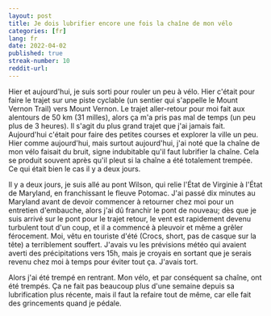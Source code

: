 ```yaml
---
layout: post
title: Je dois lubrifier encore une fois la chaîne de mon vélo
categories: [fr]
lang: fr
date: 2022-04-02
published: true
streak-number: 10
reddit-url:
---
```

Hier et aujourd'hui, je suis sorti pour rouler un peu à vélo. Hier c'était pour faire le trajet sur une piste cyclable (un sentier qui s'appelle le Mount Vernon Trail) vers Mount Vernon. Le trajet aller-retour pour moi fait aux alentours de 50 km (31 milles), alors ça m'a pris pas mal de temps (un peu plus de 3 heures). Il s'agit du plus grand trajet que j'ai jamais fait. Aujourd'hui c'était pour faire des petites courses et explorer la ville un peu. Hier comme aujourd'hui, mais surtout aujourd'hui, j'ai noté que la chaîne de mon vélo faisait du bruit, signe indubitable qu'il faut lubrifier la chaîne. Cela se produit souvent après qu'il pleut si la chaîne a été totalement trempée. Ce qui était bien le cas il y a deux jours.

Il y a deux jours, je suis allé au pont Wilson, qui relie l'État de Virginie à l'État de Maryland, en franchissant le fleuve Potomac. J'ai passé dix minutes au Maryland avant de devoir commencer à retourner chez moi pour un entretien d'embauche, alors j'ai dû franchir le pont de nouveau; dès que je suis arrivé sur le pont pour le trajet retour, le vent est rapidement devenu turbulent tout d'un coup, et il a commencé à pleuvoir et même a grêler férocement. Moi, vêtu en touriste d'été (Crocs, short, pas de casque sur la tête) a terriblement souffert. J'avais vu les prévisions météo qui avaient averti des précipitations vers 15h, mais je croyais en sortant que je serais revenu chez moi à temps pour éviter tout ça. J'avais tort.

Alors j'ai été trempé en rentrant. Mon vélo, et par conséquent sa chaîne, ont été trempés. Ça ne fait pas beaucoup plus d'une semaine depuis sa lubrification plus récente, mais il faut la refaire tout de même, car elle fait des grincements quand je pédale.
